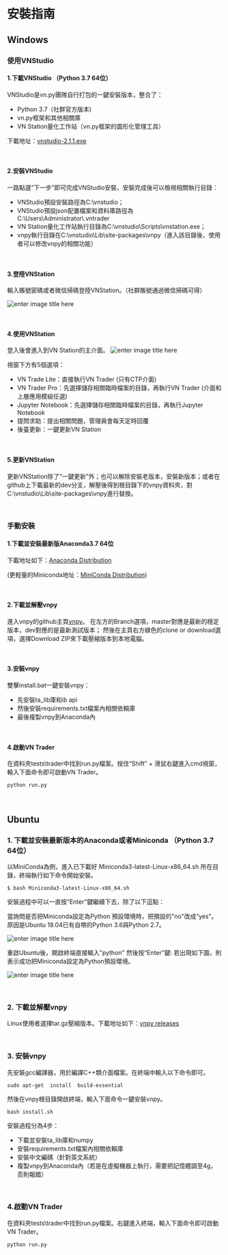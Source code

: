 # 安裝指南


## Windows



### 使用VNStudio


#### 1.下載VNStudio （Python 3.7 64位）

VNStudio是vn.py團隊自行打包的一鍵安裝版本，整合了：
- Python 3.7（社群官方版本)
- vn.py框架和其他相關庫
- VN Station量化工作站（vn.py框架的圖形化管理工具）

下載地址：[vnstudio-2.1.1.exe](https://download.vnpy.com/vnstudio-2.1.1.exe)

&nbsp;


#### 2.安裝VNStudio

一路點選“下一步”即可完成VNStudio安裝，安裝完成後可以檢視相關執行目錄：

- VNStudio預設安裝路徑為C:\vnstudio；
- VNStudio預設json配置檔案和資料庫路徑為C:\Users\Administrator\\.vntrader
- VN Station量化工作站執行目錄為C:\vnstudio\Scripts\vnstation.exe；
- vnpy執行目錄在C:\vnstudio\Lib\site-packages\vnpy（進入該目錄後，使用者可以修改vnpy的相關功能）


&nbsp;

#### 3.登陸VNStation

輸入賬號密碼或者微信掃碼登陸VNStation。（社群賬號通過微信掃碼可得）

![](https://vnpy-community.oss-cn-shanghai.aliyuncs.com/forum_experience/yazhang/install.bat/login_VNConda.png "enter image title here")

&nbsp;

#### 4.使用VNStation
登入後會進入到VN Station的主介面。
![](https://vnpy-community.oss-cn-shanghai.aliyuncs.com/forum_experience/yazhang/install.bat/login_VNConda_2.png "enter image title here")

視窗下方有5個選項：
- VN Trade Lite：直接執行VN Trader (只有CTP介面)
- VN Trader Pro：先選擇儲存相關臨時檔案的目錄，再執行VN Trader (介面和上層應用模組任選)
- Jupyter Notebook：先選擇儲存相關臨時檔案的目錄，再執行Jupyter Notebook
- 提問求助：提出相關問題，管理員會每天定時回覆
- 後臺更新：一鍵更新VN Station


&nbsp;

#### 5.更新VNStation
更新VNStation除了“一鍵更新”外；也可以解除安裝老版本，安裝新版本；或者在github上下載最新的dev分支，解壓後得到根目錄下的vnpy資料夾，對C:\vnstudio\Lib\site-packages\vnpy進行替換。



&nbsp;
&nbsp;


### 手動安裝

#### 1.下載並安裝最新版Anaconda3.7 64位

下載地址如下：[Anaconda Distribution](https://www.anaconda.com/distribution/)

(更輕量的Miniconda地址：[MiniConda Distribution](https://docs.conda.io/en/latest/miniconda.html))

&nbsp;

#### 2.下載並解壓vnpy

進入vnpy的github主頁[vnpy](https://github.com/vnpy/vnpy)。
在左方的Branch選項，master對應是最新的穩定版本，dev對應的是最新測試版本；
然後在主頁右方綠色的clone or download選項，選擇Download ZIP來下載壓縮版本到本地電腦。

&nbsp;

#### 3.安裝vnpy
雙擊install.bat一鍵安裝vnpy：
- 先安裝ta_lib庫和ib api
- 然後安裝requirements.txt檔案內相關依賴庫
- 最後複製vnpy到Anaconda內

&nbsp;

#### 4.啟動VN Trader
在資料夾tests\trader中找到run.py檔案。按住“Shift” + 滑鼠右鍵進入cmd視窗，輸入下面命令即可啟動VN Trader。
```
python run.py 
```

&nbsp;
&nbsp;


## Ubuntu


### 1. 下載並安裝最新版本的Anaconda或者Miniconda （Python 3.7 64位）

以MiniConda為例，進入已下載好 Miniconda3-latest-Linux-x86_64.sh 所在目錄，終端執行如下命令開始安裝。
```
$ bash Miniconda3-latest-Linux-x86_64.sh
```

安裝過程中可以一直按“Enter”鍵繼續下去，除了以下這點：

當詢問是否把Miniconda設定為Python 預設環境時，把預設的"no"改成“yes”。原因是Ubuntu 18.04已有自帶的Python 3.6與Python 2.7。

![](https://vnpy-community.oss-cn-shanghai.aliyuncs.com/forum_experience/yazhang/install.bat/install_Miniconda_ubuntu.png "enter image title here")



重啟Ubuntu後，開啟終端直接輸入"python" 然後按“Enter”鍵: 若出現如下圖，則表示成功把Miniconda設定為Python預設環境。

![](https://vnpy-community.oss-cn-shanghai.aliyuncs.com/forum_experience/yazhang/install.bat/Conda_Python_version.png "enter image title here")

&nbsp;

### 2. 下載並解壓vnpy
Linux使用者選擇tar.gz壓縮版本。下載地址如下：[vnpy releases](https://github.com/vnpy/vnpy/releases)

&nbsp;

### 3. 安裝vnpy
先安裝gcc編譯器，用於編譯C++類介面檔案。在終端中輸入以下命令即可。
```
sudo apt-get  install  build-essential
```


然後在vnpy根目錄開啟終端，輸入下面命令一鍵安裝vnpy。
```
bash install.sh
```

安裝過程分為4步：
- 下載並安裝ta_lib庫和numpy
- 安裝requirements.txt檔案內相關依賴庫
- 安裝中文編碼（針對英文系統）
- 複製vnpy到Anaconda內（若是在虛擬機器上執行，需要把記憶體調至4g，否則報錯）

&nbsp;

### 4.啟動VN Trader
在資料夾tests\trader中找到run.py檔案。右鍵進入終端，輸入下面命令即可啟動VN Trader。
```
python run.py 
```
